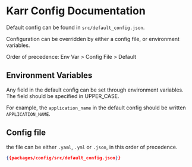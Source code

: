 # Karr Config Documentation

Default config can be found in `src/default_config.json`.

Configuration can be overridden by either a config file, or environment variables.

Order of precedence:
Env Var > Config File > Default

## Environment Variables

Any field in the default config can be set through environment variables.
The field should be specified in UPPER_CASE.

For example, the `application_name` in the default config should be written `APPLICATION_NAME`.

## Config file

the file can be either `.yaml`, `.yml` or `.json`, in this order of precedence.

```json
{{packages/config/src/default_config.json}}
```
